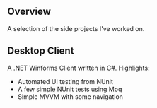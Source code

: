 ## Overview
A selection of the side projects I've worked on.

## Desktop Client
A .NET Winforms Client written in C#. Highlights:
- Automated UI testing from NUnit
- A few simple NUnit tests using Moq
- Simple MVVM with some navigation
